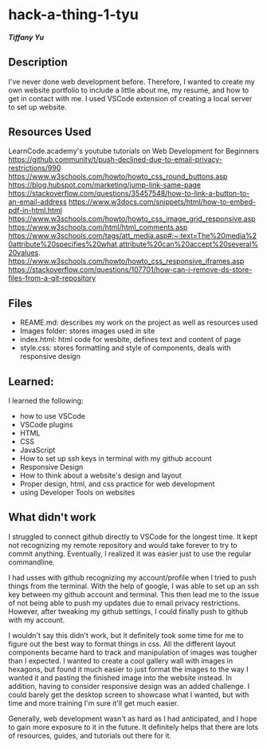 # hack-a-thing-1-tyu
##### Tiffany Yu

## Description
I've never done web development before. Therefore, I wanted to create my own website portfolio to include a little about me, my resume, and how to get in contact with me. I used VSCode extension of creating a local server to set up website.

## Resources Used
LearnCode.academy's youtube tutorials on Web Development for Beginners
https://github.community/t/push-declined-due-to-email-privacy-restrictions/990
https://www.w3schools.com/howto/howto_css_round_buttons.asp
https://blog.hubspot.com/marketing/jump-link-same-page
https://stackoverflow.com/questions/35457548/how-to-link-a-button-to-an-email-address
https://www.w3docs.com/snippets/html/how-to-embed-pdf-in-html.html
https://www.w3schools.com/howto/howto_css_image_grid_responsive.asp
https://www.w3schools.com/html/html_comments.asp
https://www.w3schools.com/tags/att_media.asp#:~:text=The%20media%20attribute%20specifies%20what,attribute%20can%20accept%20several%20values.
https://www.w3schools.com/howto/howto_css_responsive_iframes.asp
https://stackoverflow.com/questions/107701/how-can-i-remove-ds-store-files-from-a-git-repository

## Files
- REAME.md: describes my work on the project as well as resources used
- Images folder: stores images used in site
- index.html: html code for wesbite, defines text and content of page
- style.css: stores formatting and style of components, deals with responsive design


## Learned:
I learned the following:
- how to use VSCode
- VSCode plugins
- HTML
- CSS
- JavaScript
- How to set up ssh keys in terminal with my github account
- Responsive Design
- How to think about a website's design and layout
- Proper design, html, and css practice for web development
- using Developer Tools on websites



## What didn't work
I struggled to connect github directly to VSCode for the longest time. It kept not recognizing my remote repository and would take forever to try to commit anything. Eventually, I realized it was easier just to use the regular commandline. 

I had usses with github recognizing my account/profile when I tried to push things from the terminal. With the help of google, I was able to set up an ssh key between my github account and terminal. This then lead me to the issue of not being able to push my updates due to email privacy restrictions. However, after tweaking my github settings, I could finally push to github with my account.

I wouldn't say this didn't work, but it definitely took some time for me to figure out the best way to format things in css. All the different layout components became hard to track and manipulation of images was tougher than I expected. I wanted to create a cool gallery wall with images in hexagons, but found it much easier to just format the images to the way I wanted it and pasting the finished image into the website instead. In addition, having to consider responsive design was an added challenge. I could barely get the desktop screen to showcase what I wanted, but with time and more training I'm sure it'll get much easier. 

Generally, web development wasn't as hard as I had anticipated, and I hope to gain more exposure to it in the future. It definitely helps that there are lots of resources, guides, and tutorials out there for it. 

